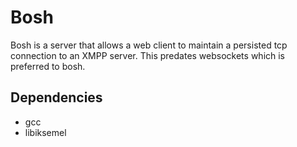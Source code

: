 # Bosh

Bosh is a server that allows a web client to maintain a persisted tcp
connection to an XMPP server. This predates websockets which is preferred to
bosh.

## Dependencies

* gcc
* libiksemel
